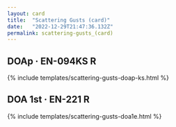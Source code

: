 ```yaml
---
layout: card
title:  "Scattering Gusts (card)"
date:   "2022-12-29T21:47:36.132Z"
permalink: scattering-gusts_(card)
---
```


## DOAp &middot; EN-094KS R

{% include templates/scattering-gusts-doap-ks.html %}


## DOA 1st &middot; EN-221 R

{% include templates/scattering-gusts-doa1e.html %}

